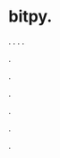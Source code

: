# bitpy.
.
.
.
.












.






















































.
























.



























.

















































































.














.
